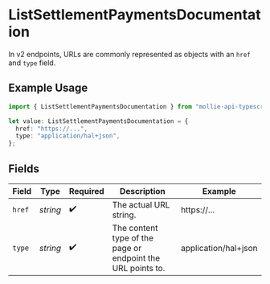 # ListSettlementPaymentsDocumentation

In v2 endpoints, URLs are commonly represented as objects with an `href` and `type` field.

## Example Usage

```typescript
import { ListSettlementPaymentsDocumentation } from "mollie-api-typescript/models/operations";

let value: ListSettlementPaymentsDocumentation = {
  href: "https://...",
  type: "application/hal+json",
};
```

## Fields

| Field                                                       | Type                                                        | Required                                                    | Description                                                 | Example                                                     |
| ----------------------------------------------------------- | ----------------------------------------------------------- | ----------------------------------------------------------- | ----------------------------------------------------------- | ----------------------------------------------------------- |
| `href`                                                      | *string*                                                    | :heavy_check_mark:                                          | The actual URL string.                                      | https://...                                                 |
| `type`                                                      | *string*                                                    | :heavy_check_mark:                                          | The content type of the page or endpoint the URL points to. | application/hal+json                                        |